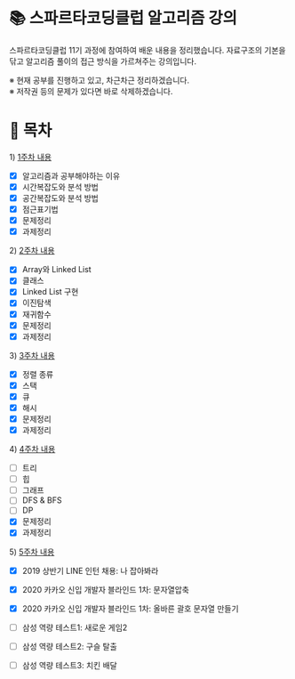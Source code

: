 # 📚 스파르타코딩클럽 알고리즘 강의
스파르타코딩클럽 11기 과정에 참여하여 배운 내용을 정리했습니다. 자료구조의 기본을 닦고 알고리즘 풀이의 접근 방식을 가르쳐주는 강의입니다. 

※ 현재 공부를 진행하고 있고, 차근차근 정리하겠습니다.   
※ 저작권 등의 문제가 있다면 바로 삭제하겠습니다.

# 📖 목차 
1\) [1주차 내용](./week_01/1주차.md)   
- [x] 알고리즘과 공부해야하는 이유
- [x] 시간복잡도와 분석 방법
- [x] 공간복잡도와 분석 방법
- [x] 점근표기법
- [x] 문제정리
- [x] 과제정리

2\) [2주차 내용](./week_02/2주차.md)
- [x] Array와 Linked List
- [x] 클래스
- [x] Linked List 구현
- [x] 이진탐색
- [x] 재귀함수
- [x] 문제정리
- [x] 과제정리

3\) [3주차 내용](./week_03/3주차.md)
- [x] 정렬 종류
- [x] 스택
- [x] 큐
- [x] 해시
- [x] 문제정리
- [x] 과제정리
  
4\) [4주차 내용](./week_04/4주차.md)
- [ ] 트리
- [ ] 힙
- [ ] 그래프
- [ ] DFS & BFS
- [ ] DP
- [x] 문제정리
- [x] 과제정리
  
5\) [5주차 내용](./week_05/5주차.md)
- [x] 2019 상반기 LINE 인턴 채용: 나 잡아봐라
- [x] 2020 카카오 신입 개발자 블라인드 1차: 문자열압축
- [x] 2020 카카오 신입 개발자 블라인드 1차: 올바른 괄호 문자열 만들기
- [ ] 삼성 역량 테스트1: 새로운 게임2
- [ ] 삼성 역량 테스트2: 구슬 탈출
- [ ] 삼성 역량 테스트3: 치킨 배달
    
